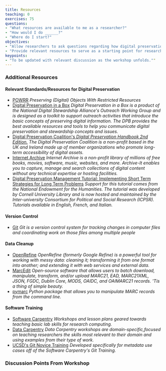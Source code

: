 ```yaml
---
title: Resources
teaching: 0
exercises: 75
questions:
- "What resources are available to me as a researcher?"
- "How would I do ______?"
- "Where do I start?"
objectives:
- "Allow researchers to ask questions regarding how digital preservation affects their specific work."
- "Provide relevant resources to serve as a starting point for researchers to undertake their own digital preservation."
keypoints:
- "To be updated with relevant discussion as the workshop unfolds.""
---
```


### Additional Resources 

#### Relevant Standards/Resources for Digital Preservation

*	[POWRR] *Preserving (Digital) Objects With Restricted Resources*
*	[Digital Preservation in a Box] *Digital Preservation in a Box is a product of the National Digital Stewardship Alliance's Outreach Working Group and is designed as a toolkit to support outreach activities that introduce the basic concepts of preserving digital information. The DPB provides the best available resources and tools to help you communicate digital preservation and stewardship concepts and issues.*
*	[Digital Preservation Coalition's *Digital Preservation Handbook 2nd Edition.*] *The Digital Preservation Coalition is a non-profit based in the UK and Ireland made up of member organizations who promote long-term accessibility of digital assets.* 
*	[Internet Archive] *Internet Archive is a non-profit library of millions of free books, movies, software, music, websites, and more. Archive-It enables you to capture, manage and search collections of digital content without any technical expertise or hosting facilities.*
*	[Digital Preservation Management Tutorial: Implementing Short Term Strategies for Long Term Problems] *Support for this tutorial comes from the National Endowment for the Humanities. The tutorial was developed by Cornell University Library and is now hosted and maintained by the Inter-university Consortium for Political and Social Research (ICPSR). Tutorials available in English, French, and Italian.*

[POWRR]: http://digitalpowrr.niu.edu/
[Digital Preservation in a Box]: http://digitalpowrr.niu.edu/digital-preservation-101/
[Digital Preservation Coalition's *Digital Preservation Handbook 2nd Edition.*]: http://dpconline.org/handbook
[Internet Archive]: https://archive.org/web/
[Digital Preservation Management Tutorial: Implementing Short Term Strategies for Long Term Problems]: http://www.dpworkshop.org/index.html

#### Version Control

*	[Git] *Git is a version control system for tracking changes in computer files and coordinating work on those files among multiple people*

[Git]: https://git-scm.com/

#### Data Cleanup

*	[OpenRefine] *OpenRefine (formerly Google Refine) is a powerful tool for working with messy data: cleaning it; transforming it from one format into another; and extending it with web services and external data.*
*	[MarcEdit] *Open-source software that allows users to batch download, manipulate, transform, and/or upload MARC21, EAD, MARC21XML, JSON, FGDC, Dublin Core, MODS, OAIDC, and OAIMARC21 records. 'Tis a thing of simple beauty.*
*	[pymarc] *Python package that allows you to manipulate MARC records from the command line.*

[OpenRefine]: http://openrefine.org/
[MarcEdit]: http://marcedit.reeset.net/
[pymarc]: https://pypi.python.org/pypi/pymarc

#### Software Training

*	[Software Carpentry] *Workshops and lesson plans geared towards teaching basic lab skills for research computing.*
*	[Data Carpentry] *Data Carpentry workshops are domain-specific,focused on teaching researchers the skills most relevant to their domain and using examples from their type of work.*
*	[UCSD's Git Novice Training] *Developed specifically for metadata use cases off of the Software Carpentry's Git Training.*

[Software Carpentry]: https://software-carpentry.org/lessons/
[Data Carpentry]: http://www.datacarpentry.org/lessons/
[UCSD's Git Novice Training]: https://github.com/ucsdlib/git-novice

### Discussion Points From Workshop